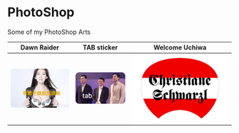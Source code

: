 # PhotoShop
Some of my PhotoShop Arts


|Dawn Raider|TAB sticker|Welcome Uchiwa|
|-----------|-----------|--------------|
|![lin photo][lin]|![TAB sticker][TAB]|![uchiwa front][front]|

[lin]:https://github.com/hanzg2014/PhotoShop/blob/master/DawnRaider/parody2.JPG
[TAB]:https://github.com/hanzg2014/PhotoShop/blob/master/TAB/tab_1.png
[front]:https://github.com/hanzg2014/PhotoShop/blob/master/WelcomeUchiwa/Front.png

